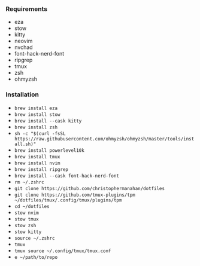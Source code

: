 ### Requirements

 - eza
 - stow
 - kitty 
 - neovim
 - nvchad
 - font-hack-nerd-font
 - ripgrep
 - tmux
 - zsh
 - ohmyzsh

### Installation

 - `brew install eza`
 - `brew install stow`
 - `brew install --cask kitty`
 - `brew install zsh`
 - `sh -c "$(curl -fsSL https://raw.githubusercontent.com/ohmyzsh/ohmyzsh/master/tools/install.sh)"`
 - `brew install powerlevel10k`
 - `brew install tmux`
 - `brew install nvim`
 - `brew install ripgrep`
 - `brew install --cask font-hack-nerd-font`
 - `rm ~/.zshrc`
 - `git clone https://github.com/christophermanahan/dotfiles`
 - `git clone https://github.com/tmux-plugins/tpm ~/dotfiles/tmux/.config/tmux/plugins/tpm`
 - `cd ~/dotfiles`
 - `stow nvim`
 - `stow tmux`
 - `stow zsh`
 - `stow kitty`
 - `source ~/.zshrc`
 - `tmux`
 - `tmux source ~/.config/tmux/tmux.conf`
 - `e ~/path/to/repo`
